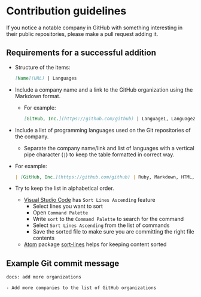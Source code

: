 # Contribution guidelines

If you notice a notable company in GitHub with something interesting in their public repositories, please make a pull request adding it.

## Requirements for a successful addition

- Structure of the items:

  ```md
  [Name](URL) | Languages
  ```

- Include a company name and a link to the GitHub organization using the Markdown format.

  - For example:

    ```md
    [GitHub, Inc.](https://github.com/github) | Language1, Language2, Language3
    ```

- Include a list of programming languages used on the Git repositories of the company.
  - Separate the company name/link and list of languages with a vertical pipe character (`|`) to keep the table formatted in correct way.
- For example:

  ```md
  | [GitHub, Inc.](https://github.com/github) | Ruby, Markdown, HTML, CSS, Go, Shell, CoffeeScript, C#, C, C++, Objective-C, Java, PowerShell, Puppet, Go, Clojure, Swift |
  ```

- Try to keep the list in alphabetical order.
  - [Visual Studio Code](https://code.visualstudio.com/) has `Sort Lines Ascending` feature
    - Select lines you want to sort
    - Open `Command Palette`
    - Write `sort` to the `Command Palette` to search for the command
    - Select `Sort Lines Ascending` from the list of commands
    - Save the sorted file to make sure you are committing the right file contents
  - [Atom](https://atom.io/) package [sort-lines](https://atom.io/packages/sort-lines) helps for keeping content sorted

## Example Git commit message

```txt
docs: add more organizations

- Add more companies to the list of GitHub organizations
```

